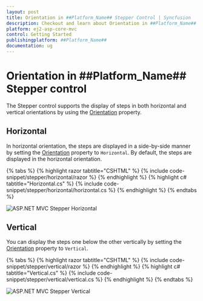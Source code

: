 ```yaml
---
layout: post
title: Orientation in ##Platform_Name## Stepper Control | Syncfusion
description: Checkout and learn about Orientation in ##Platform_Name## Stepper control of Syncfusion Essential JS 2 and more details.
platform: ej2-asp-core-mvc
control: Getting Started
publishingplatform: ##Platform_Name##
documentation: ug
---
```


# Orientation in ##Platform_Name## Stepper control

The Stepper control supports the display of steps in both horizontal and vertical orientations by using the [Orientation](https://help.syncfusion.com/cr/aspnetmvc-js2/Syncfusion.EJ2.Navigations.Stepper.html#Syncfusion_EJ2_Navigations_Stepper_Orientation) property.

## Horizontal

In horizontal orientation, the steps are displayed in a side-by-side manner by setting the [Orientation](https://help.syncfusion.com/cr/aspnetmvc-js2/Syncfusion.EJ2.Navigations.Stepper.html#Syncfusion_EJ2_Navigations_Stepper_Orientation) property to `Horizontal`. By default, the steps are displayed in the horizontal orientation.

{% tabs %}
{% highlight razor tabtitle="CSHTML" %}
{% include code-snippet/stepper/horizontal/razor %}
{% endhighlight %}
{% highlight c# tabtitle="Horizontal.cs" %}
{% include code-snippet/stepper/horizontal/horizontal.cs %}
{% endhighlight %}
{% endtabs %}

![ASP.NET MVC Stepper Horizontal](images/stepper-horizontal.jpg)

## Vertical

You can display the steps one below the other vertically by setting the [Orientation](https://help.syncfusion.com/cr/aspnetmvc-js2/Syncfusion.EJ2.Navigations.Stepper.html#Syncfusion_EJ2_Navigations_Stepper_Orientation) property to `Vertical`.

{% tabs %}
{% highlight razor tabtitle="CSHTML" %}
{% include code-snippet/stepper/vertical/razor %}
{% endhighlight %}
{% highlight c# tabtitle="Vertical.cs" %}
{% include code-snippet/stepper/vertical/vertical.cs %}
{% endhighlight %}
{% endtabs %}

![ASP.NET MVC Stepper Vertical](images/stepper-vertical.jpg)